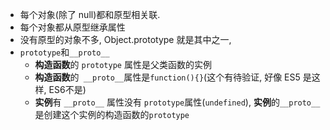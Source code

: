 - 每个对象(除了 null)都和原型相关联.
- 每个对象都从原型继承属性
- 没有原型的对象不多, Object.prototype 就是其中之一, 
- `prototype`和`__proto__`
  - **构造函数**的 `prototype` 属性是父类函数的实例
  - **构造函数**的` __proto__`属性是`function(){}`(这个有待验证, 好像 ES5 是这样, ES6不是)
  - **实例**有 `__proto__` 属性没有 `prototype`属性(`undefined`), **实例**的`__proto__`是创建这个实例的构造函数的`prototype`


